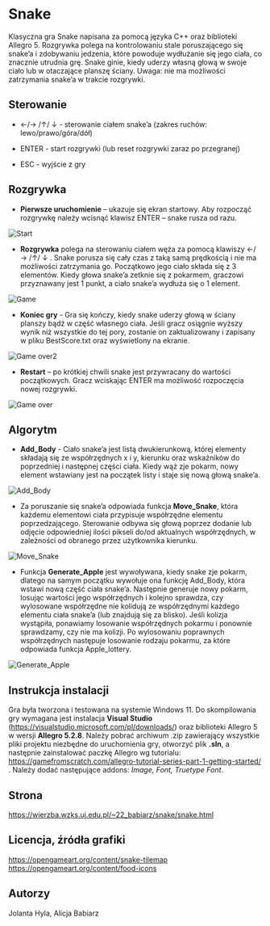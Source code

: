# Snake
Klasyczna gra Snake napisana za pomocą języka C++ oraz biblioteki Allegro 5. Rozgrywka polega na kontrolowaniu stale poruszającego się snake’a i zdobywaniu jedzenia, które powoduje wydłużanie się jego ciała, co znacznie utrudnia grę. Snake ginie, kiedy uderzy własną głową w swoje ciało lub w otaczające planszę ściany. Uwaga: nie ma możliwości zatrzymania snake’a w trakcie rozgrywki.


## Sterowanie

  -	  ←/→ /↑/  ↓   - sterowanie ciałem snake’a (zakres ruchów: lewo/prawo/góra/dół)
  
  -   ENTER  -  start rozgrywki (lub reset rozgrywki zaraz po przegranej)
  
  -   ESC  -  wyjście z gry

## Rozgrywka

  -  **Pierwsze uruchomienie** – ukazuje się ekran startowy. Aby rozpocząć rozgrywkę należy wcisnąć klawisz ENTER – snake rusza od razu.

![Start](https://github.com/hylaj/Snake/assets/135766871/4d840a67-0c8d-43d8-8f1e-fe19e993ba24)


  -  **Rozgrywka** polega na sterowaniu ciałem węża za pomocą klawiszy ←/→ /↑/  ↓ . Snake porusza się cały czas z taką samą prędkością i nie ma      możliwości zatrzymania go. Początkowo jego ciało składa się z 3 elementów. Kiedy głowa snake’a zetknie się z pokarmem, graczowi przyznawany      jest 1 punkt, a ciało snake’a wydłuża się o 1 element. 


![Game](https://github.com/hylaj/Snake/assets/135766871/e32bd72a-630d-4f4f-8388-7cdf3381fec8)


  -  **Koniec gry** - Gra się kończy, kiedy snake uderzy głową w ściany planszy bądź w część własnego ciała. Jeśli gracz osiągnie wyższy wynik niż     wszystkie do tej pory, zostanie on zaktualizowany i zapisany w pliku BestScore.txt oraz wyświetlony na ekranie.

![Game over2](https://github.com/hylaj/Snake/assets/135766871/908b5252-b58d-40cf-9ec3-9b797a7ec51c)



  -   **Restart** – po krótkiej chwili snake jest przywracany do wartości początkowych. Gracz wciskając ENTER ma możliwość rozpoczęcia nowej           rozgrywki. 

![Game over](https://github.com/hylaj/Snake/assets/135766871/b4b5a48a-d085-4829-a387-70b10166cad9)



## Algorytm 

  -	**Add_Body** - Ciało snake’a jest listą dwukierunkową, której elementy składają się ze współrzędnych x i y, kierunku oraz wskaźników do poprzedniej i następnej części ciała. Kiedy wąż zje pokarm, nowy element wstawiany jest na początek listy i staje się nową głową snake’a.

![Add_Body](https://github.com/hylaj/Snake/assets/135766871/455b2465-fa2b-4200-a850-ea5806ac1f3b)


  -	Za poruszanie się snake’a odpowiada funkcja **Move_Snake**, która każdemu elementowi ciała przypisuje współrzędne elementu poprzedzającego. Sterowanie odbywa się głową poprzez dodanie lub odjęcie odpowiedniej ilości pikseli do/od aktualnych współrzędnych, w zależności od obranego przez użytkownika kierunku.

![Move_Snake](https://github.com/hylaj/Snake/assets/135766871/7f36524c-4b56-47b0-b292-0d762ca9ebad)


  -	Funkcja **Generate_Apple** jest wywoływana, kiedy snake zje pokarm, dlatego na samym początku wywołuje ona funkcję Add_Body, która wstawi nową część ciała snake’a. Następnie generuje nowy pokarm, losując wartości jego współrzędnych i kolejno sprawdza, czy wylosowane współrzędne nie kolidują ze współrzędnymi każdego elementu ciała snake’a (lub znajdują się za blisko). Jeśli kolizja wystąpiła, ponawiamy losowanie współrzędnych pokarmu i ponownie sprawdzamy, czy nie ma kolizji. Po wylosowaniu poprawnych współrzędnych następuje losowanie rodzaju pokarmu, za które odpowiada funkcja Apple_lottery.

![Generate_Apple](https://github.com/hylaj/Snake/assets/135766871/bb913b72-b8da-47b7-bbec-aaeb40d32cd9)


## Instrukcja instalacji

Gra była tworzona i testowana na systemie Windows 11. 
Do skompilowania gry wymagana jest instalacja **Visual Studio** (https://visualstudio.microsoft.com/pl/downloads/) oraz biblioteki Allegro 5 w wersji **Allegro 5.2.8**. Należy pobrać archiwum .zip zawierający wszystkie pliki projektu niezbędne do uruchomienia gry, otworzyć plik **.sln**, a następnie zainstalować paczkę Allegro wg tutorialu: https://gamefromscratch.com/allegro-tutorial-series-part-1-getting-started/ . Należy dodać następujące addons: *Image, Font, Truetype Font*.

## Strona
https://wierzba.wzks.uj.edu.pl/~22_babiarz/snake/snake.html

## Licencja, źródła grafiki
https://opengameart.org/content/snake-tilemap 
https://opengameart.org/content/food-icons

## Autorzy
Jolanta Hyla, Alicja Babiarz


